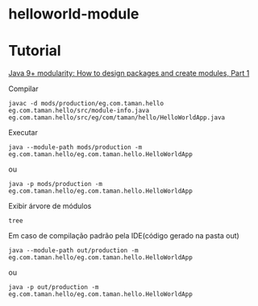 # helloworld-module


# Tutorial
[Java 9+ modularity: How to design packages and create modules, Part 1](https://developer.ibm.com/tutorials/java-modularity-3/)

Compilar
```#bash
javac -d mods/production/eg.com.taman.hello eg.com.taman.hello/src/module-info.java eg.com.taman.hello/src/eg/com/taman/hello/HelloWorldApp.java
```

Executar

```#bash
java --module-path mods/production -m eg.com.taman.hello/eg.com.taman.hello.HelloWorldApp
```
ou

```#bash
java -p mods/production -m eg.com.taman.hello/eg.com.taman.hello.HelloWorldApp
```

Exibir árvore de módulos
```#bash
tree
```



Em caso de compilação padrão pela IDE(código gerado na pasta out)
```#bash
java --module-path out/production -m eg.com.taman.hello/eg.com.taman.hello.HelloWorldApp
```

ou

```#bash
java -p out/production -m eg.com.taman.hello/eg.com.taman.hello.HelloWorldApp
```




